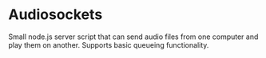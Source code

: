 Audiosockets
============

Small node.js server script that can send audio files from one computer and play them on another. Supports basic queueing functionality.
